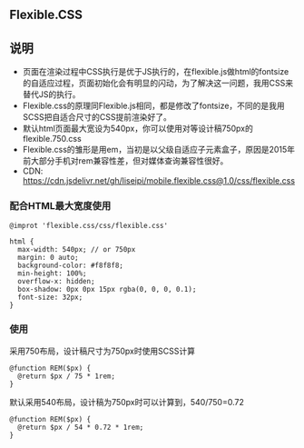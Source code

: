 ## Flexible.CSS

## 说明

* 页面在渲染过程中CSS执行是优于JS执行的，在flexible.js做html的fontsize的自适应过程，页面初始化会有明显的闪动，为了解决这一问题，我用CSS来替代JS的执行。
* Flexible.css的原理同Flexible.js相同，都是修改了fontsize，不同的是我用SCSS把自适合尺寸的CSS提前渲染好了。
* 默认html页面最大宽设为540px，你可以使用对等设计稿750px的flexible.750.css
* Flexible.css的雏形是用em，当初是以父级自适应子元素盒子，原因是2015年前大部分手机对rem兼容性差，但对媒体查询兼容性很好。
* CDN: https://cdn.jsdelivr.net/gh/liseipi/mobile.flexible.css@1.0/css/flexible.css

### 配合HTML最大宽度使用

```
@improt 'flexible.css/css/flexible.css'

html {
  max-width: 540px; // or 750px
  margin: 0 auto;
  background-color: #f8f8f8;
  min-height: 100%;
  overflow-x: hidden;
  box-shadow: 0px 0px 15px rgba(0, 0, 0, 0.1);
  font-size: 32px;
}
```

### 使用

采用750布局，设计稿尺寸为750px时使用SCSS计算

```
@function REM($px) {
  @return $px / 75 * 1rem;
}
```

默认采用540布局，设计稿为750px时可以计算到，540/750=0.72

```
@function REM($px) {
  @return $px / 54 * 0.72 * 1rem;
}
```

